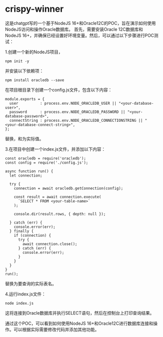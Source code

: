 # crispy-winner

这是chatgpt写的一个基于NodeJS 16+和Oracle12C的POC，旨在演示如何使用NodeJS访问和操作Oracle数据库。
首先，需要安装Oracle 12C数据库和NodeJS 16+，并确保已经设置好环境变量。然后，可以通过以下步骤进行POC测试：

1.创建一个新的NodeJS项目，
```
npm init -y

```
并安装以下依赖项：

```
npm install oracledb --save

```

在项目根目录下创建一个config.js文件，包含以下内容：

```
module.exports = {
  user          : process.env.NODE_ORACLEDB_USER || "<your-database-user>",
  password      : process.env.NODE_ORACLEDB_PASSWORD || "<your-database-password>",
  connectString : process.env.NODE_ORACLEDB_CONNECTIONSTRING || "<your-database-connect-string>",
};
```
替换<your-database-user>，<your-database-password>和<your-database-connect-string>为实际值。

3.在项目中创建一个index.js文件，并添加以下内容：

```
const oracledb = require('oracledb');
const config = require('./config.js');

async function run() {
  let connection;

  try {
    connection = await oracledb.getConnection(config);

    const result = await connection.execute(
      `SELECT * FROM <your-table-name>`
    );

    console.dir(result.rows, { depth: null });

  } catch (err) {
    console.error(err);
  } finally {
    if (connection) {
      try {
        await connection.close();
      } catch (err) {
        console.error(err);
      }
    }
  }
}
run();

```
替换<your-table-name>为要查询的实际表名。

4.运行index.js文件：

```
node index.js
```
这将连接到Oracle数据库并执行SELECT语句，然后在控制台上打印查询结果。

通过这个POC，可以看到如何使用NodeJS 16+和Oracle12C进行数据库连接和操作。可以根据实际需要修改代码并添加其他功能。
